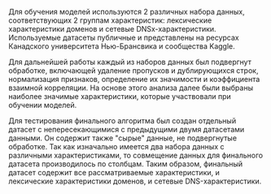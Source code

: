 Для обучения моделей используются 2 различных набора данных, соответствующих 2 группам характеристик: лексические характеристики доменов и сетевые DNSх-характеристики. 
Используемые датасеты публичные и представлены на ресурсах Канадского университета Нью-Брансвика и сообщества Kaggle. 

Для дальнейшей работы каждый из наборов данных был подвергнут обработке, включающей удаление пропусков и дублирующихся строк, нормализация признаков, определение их значимости и коэффициента взаимной корреляции. 
На основе этого анализа далее были выбраны наиболее значимые характеристики, которые участвовали при обучении моделей.

Для тестирования финального алгоритма был создан отдельный датасет с непересекающимися с предыдущими двумя датасетами данными. Он содержит также "сырые" данные, не подвергнутые обработке. 
Так как изначально имеется два набора данных с различными характеристиками, то совмещение данных для финального датасета производилось по столбцам. Таким образом, финальный датасет содержит все рассматриваемые характеристики, и лексические характеристики доменов, и сетевые DNS-характеристики. 
